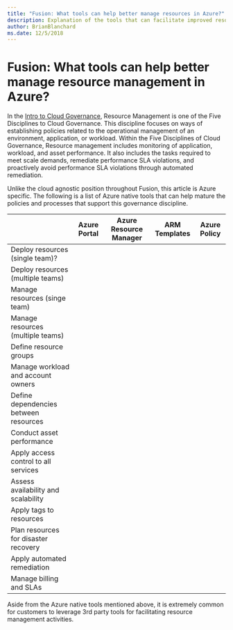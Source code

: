 ```yaml
---
title: "Fusion: What tools can help better manage resources in Azure?"
description: Explanation of the tools that can facilitate improved resource management in Azure
author: BrianBlanchard
ms.date: 12/5/2018
---
```


# Fusion: What tools can help better manage resource management in Azure?


In the [Intro to Cloud Governance](../overview.md), Resource Management is one of the Five Disciplines to Cloud Governance. This discipline focuses on ways of establishing policies related to the operational management of an environment, application, or workload. Within the Five Disciplines of Cloud Governance, Resource management includes monitoring of application, workload, and asset performance. It also includes the tasks required to meet scale demands, remediate performance SLA violations, and proactively avoid performance SLA violations through automated remediation.


Unlike the cloud agnostic position throughout Fusion, this article is Azure specific. The following is a list of Azure native tools that can help mature the policies and processes that support this governance discipline.


|  |Azure Portal  |Azure Resource Manager  |ARM Templates  | Azure Policy |
|---------|---------|---------|---------|---------|
|Deploy resources (single team)?     | |  |  |  |
|Deploy resources (multiple teams)     | |  |  |  |
|Manage resources (singe team)   | |  |  |  |
|Manage resources (multiple teams)  | |  |  |  |
|Define resource groups    | |  |  |  |
|Manage workload and account owners    | |  |  |  |
|Define dependencies between resources    | |  |  |  |
|Conduct asset performance     | |  |  |  |
|Apply access control to all services     | |  |  |  |
|Assess availability and scalability    | |  |  |  |
|Apply tags to resources    | |  |  |  |
|Plan resources for disaster recovery    | |  |  |  |
|Apply automated remediation    | |  |  |  |
|Manage billing and SLAs    | |  |  |  |

Aside from the Azure native tools mentioned above, it is extremely common for customers to leverage 3rd party tools for facilitating resource management activities.
